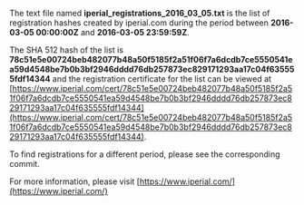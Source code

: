 The text file named **iperial_registrations_2016_03_05.txt** is the list of registration hashes created by iperial.com during the period between **2016-03-05 00:00:00Z** and **2016-03-05 23:59:59Z**.

The SHA 512 hash of the list is **78c51e5e00724beb482077b48a50f5185f2a51f06f7a6dcdb7ce5550541ea59d4548be7b0b3bf2946dddd76db257873ec829171293aa17c04f635555fdf14344** and the registration certificate for the list can be viewed at [https://www.iperial.com/cert/78c51e5e00724beb482077b48a50f5185f2a51f06f7a6dcdb7ce5550541ea59d4548be7b0b3bf2946dddd76db257873ec829171293aa17c04f635555fdf14344](https://www.iperial.com/cert/78c51e5e00724beb482077b48a50f5185f2a51f06f7a6dcdb7ce5550541ea59d4548be7b0b3bf2946dddd76db257873ec829171293aa17c04f635555fdf14344).

To find registrations for a different period, please see the corresponding commit.

For more information, please visit [https://www.iperial.com/](https://www.iperial.com/)
